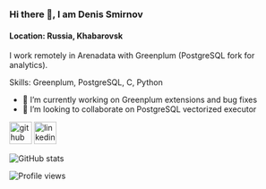 ### Hi there 👋, I am Denis Smirnov
#### Location: Russia, Khabarovsk
I work remotely in Arenadata with Greenplum (PostgreSQL fork for analytics).

Skills: Greenplum, PostgreSQL, C, Python

- 🔭 I’m currently working on Greenplum extensions and bug fixes
- 👯 I’m looking to collaborate on PostgreSQL vectorized executor


[<img src='https://cdn.jsdelivr.net/npm/simple-icons@3.0.1/icons/github.svg' alt='github' height='40'>](https://github.com/darthunix)  [<img src='https://cdn.jsdelivr.net/npm/simple-icons@3.0.1/icons/linkedin.svg' alt='linkedin' height='40'>](https://www.linkedin.com/in/darthunix/)  

![GitHub stats](https://github-readme-stats.vercel.app/api?username=darthunix&show_icons=true)  

![Profile views](https://gpvc.arturio.dev/darthunix)  
